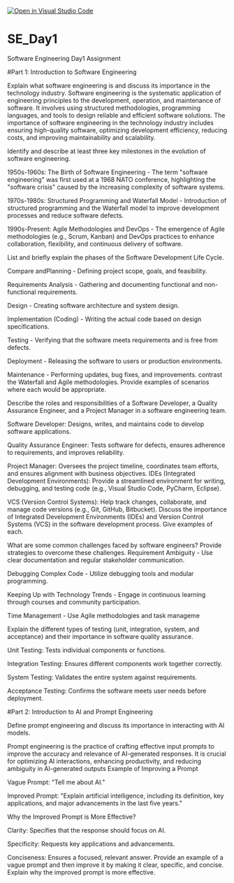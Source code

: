[![Open in Visual Studio Code](https://classroom.github.com/assets/open-in-vscode-2e0aaae1b6195c2367325f4f02e2d04e9abb55f0b24a779b69b11b9e10269abc.svg)](https://classroom.github.com/online_ide?assignment_repo_id=18393444&assignment_repo_type=AssignmentRepo)
# SE_Day1
Software Engineering Day1 Assignment

#Part 1: Introduction to Software Engineering

Explain what software engineering is and discuss its importance in the technology industry.
Software engineering is the systematic application of engineering principles to the development, operation, and maintenance of software. It involves using structured methodologies, programming languages, and tools to design reliable and efficient software solutions. The importance of software engineering in the technology industry includes ensuring high-quality software, optimizing development efficiency, reducing costs, and improving maintainability and scalability.


Identify and describe at least three key milestones in the evolution of software engineering.

1950s-1960s: The Birth of Software Engineering - The term "software engineering" was first used at a 1968 NATO conference, highlighting the "software crisis" caused by the increasing complexity of software systems.

1970s-1980s: Structured Programming and Waterfall Model - Introduction of structured programming and the Waterfall model to improve development processes and reduce software defects.

1990s-Present: Agile Methodologies and DevOps - The emergence of Agile methodologies (e.g., Scrum, Kanban) and DevOps practices to enhance collaboration, flexibility, and continuous delivery of software.

List and briefly explain the phases of the Software Development Life Cycle.


Compare andPlanning - Defining project scope, goals, and feasibility.

Requirements Analysis - Gathering and documenting functional and non-functional requirements.

Design - Creating software architecture and system design.

Implementation (Coding) - Writing the actual code based on design specifications.

Testing - Verifying that the software meets requirements and is free from defects.

Deployment - Releasing the software to users or production environments.

Maintenance - Performing updates, bug fixes, and improvements. contrast the Waterfall and Agile methodologies. Provide examples of scenarios where each would be appropriate.


Describe the roles and responsibilities of a Software Developer, a Quality Assurance Engineer, and a Project Manager in a software engineering team.

Software Developer: Designs, writes, and maintains code to develop software applications.

Quality Assurance Engineer: Tests software for defects, ensures adherence to requirements, and improves reliability.

Project Manager: Oversees the project timeline, coordinates team efforts, and ensures alignment with business objectives.
IDEs (Integrated Development Environments): Provide a streamlined environment for writing, debugging, and testing code (e.g., Visual Studio Code, PyCharm, Eclipse).

VCS (Version Control Systems): Help track changes, collaborate, and manage code versions (e.g., Git, GitHub, Bitbucket).
Discuss the importance of Integrated Development Environments (IDEs) and Version Control Systems (VCS) in the software development process. Give examples of each.


What are some common challenges faced by software engineers? Provide strategies to overcome these challenges.
Requirement Ambiguity - Use clear documentation and regular stakeholder communication.

Debugging Complex Code - Utilize debugging tools and modular programming.

Keeping Up with Technology Trends - Engage in continuous learning through courses and community participation.

Time Management - Use Agile methodologies and task manageme


Explain the different types of testing (unit, integration, system, and acceptance) and their importance in software quality assurance.

Unit Testing: Tests individual components or functions.

Integration Testing: Ensures different components work together correctly.

System Testing: Validates the entire system against requirements.

Acceptance Testing: Confirms the software meets user needs before deployment.

#Part 2: Introduction to AI and Prompt Engineering

Define prompt engineering and discuss its importance in interacting with AI models.

Prompt engineering is the practice of crafting effective input prompts to improve the accuracy and relevance of AI-generated responses. It is crucial for optimizing AI interactions, enhancing productivity, and reducing ambiguity in AI-generated outputs
Example of Improving a Prompt

Vague Prompt: "Tell me about AI."

Improved Prompt: "Explain artificial intelligence, including its definition, key applications, and major advancements in the last five years."

Why the Improved Prompt is More Effective?

Clarity: Specifies that the response should focus on AI.

Specificity: Requests key applications and advancements.

Conciseness: Ensures a focused, relevant answer.
Provide an example of a vague prompt and then improve it by making it clear, specific, and concise. Explain why the improved prompt is more effective.
